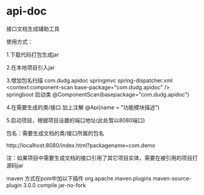 # api-doc
接口文档生成辅助工具


使用方式：

1.下载代码打包生成jar

2.在本地项目引入jar

3.增加包名扫描  com.dudg.apidoc
  springmvc  spring-dispatcher.xml <context:component-scan base-package="com.dudg.apidoc" />
  springboot 启动类  @ComponentScan(basepackage="com.dudg.apidoc")

4.在需要生成的类/接口 加上注解
  @Api(name = "功能模块描述")
  
5.启动项目，根据项目设置的端口地址(此处暂以8080端口)

包名：需要生成文档的类/接口所属的包名

http://localhost:8080/index.html?packagename=com.demo


注：如果项目中需要生成文档的接口引用了其它项目实体，需要在被引用的项目打源码jar

maven 方式在pom中加以下插件
<plugin>
        <groupId>org.apache.maven.plugins</groupId>
        <artifactId>maven-source-plugin</artifactId>
        <version>3.0.0</version>
        <!-- 绑定source插件到Maven的生命周期,并在生命周期后执行绑定的source的goal -->
        <executions>
            <execution>
                <!-- 绑定source插件到Maven的生命周期 -->
                <phase>compile</phase>
                <!--在生命周期后执行绑定的source插件的goals -->
                <goals>
                    <goal>jar-no-fork</goal>
                </goals>
            </execution>
        </executions>
</plugin>



